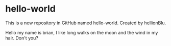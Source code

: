# hello-world
This is a new repository in GitHub named hello-world. Created by hellionBlu.

Hello my name is brian, I like long walks on the moon and the wind in my hair. Don't you?
